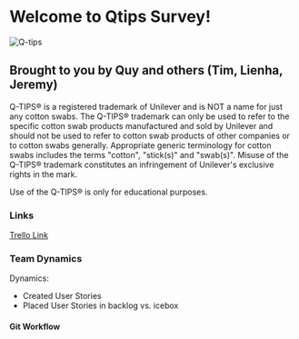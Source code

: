 # Welcome to Qtips Survey!
![Q-tips](http://www.qtips.com/Skins/QTips/images/logo.png)
## Brought to you by Quy and others (Tim, Lienha, Jeremy)

Q-TIPS® is a registered trademark of Unilever and is NOT a name for just any cotton swabs. The Q-TIPS® trademark can only be used to refer to the specific cotton swab products manufactured and sold by Unilever and should not be used to refer to cotton swab products of other companies or to cotton swabs generally. Appropriate generic terminology for cotton swabs includes the terms "cotton", "stick(s)" and "swab(s)". Misuse of the Q-TIPS® trademark constitutes an infringement of Unilever's exclusive rights in the mark.

Use of the Q-TIPS® is only for educational purposes.

### Links
[Trello Link](https://trello.com/b/8Tr8lGJL/survey-gorilla)



### Team Dynamics

Dynamics: 

- Created User Stories
- Placed User Stories in backlog vs. icebox

#### Git Workflow
